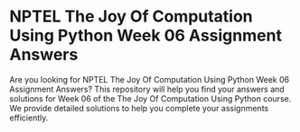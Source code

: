 # NPTEL The Joy Of Computation Using Python Week 06 Assignment Answers

Are you looking for NPTEL The Joy Of Computation Using Python Week 06 Assignment Answers? This repository will help you find your answers and solutions for Week 06 of the The Joy Of Computation Using Python course. We provide detailed solutions to help you complete your assignments efficiently.